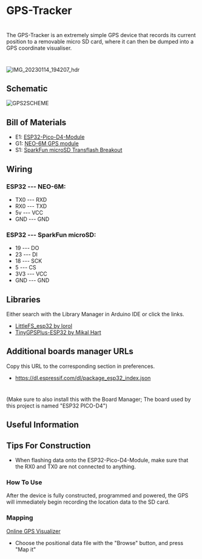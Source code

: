 # GPS-Tracker

#

The GPS-Tracker is an extremely simple GPS device that records its current position to a removable micro SD card, where it can then be dumped into a GPS coordinate visualiser.
#
![IMG_20230114_194207_hdr](https://github.com/skinnyrad/GPS-Tracker/assets/124194193/3aa2e711-0c32-4537-a465-d7b46b087908)

## Schematic
![GPS2SCHEME](https://github.com/skinnyrad/GPS-Tracker/assets/124194193/deae6b5a-c06b-48c5-8d0b-8463480b0e51)

## Bill of Materials
- E1: [ESP32-Pico-D4-Module](https://www.amazon.com/RCmall-ESP32-PICO-KIT-Development-ESP32-PICO-D4-Module/dp/B09WDQYDJD?th=1)
- G1: [NEO-6M GPS module](https://www.amazon.com/Microcontroller-Compatible-Sensitivity-Navigation-Positioning/dp/B07P8YMVNT?th=1)
- S1: [SparkFun microSD Transflash Breakout](https://www.sparkfun.com/products/544)

## Wiring
### ESP32 --- NEO-6M:
- TX0 --- RXD
- RX0 --- TXD
- 5v --- VCC
- GND --- GND
### ESP32 --- SparkFun microSD:
- 19 --- DO
- 23 --- DI
- 18 --- SCK
- 5 --- CS
- 3V3 --- VCC
- GND --- GND

## Libraries
Either search with the Library Manager in Arduino IDE or click the links.
- [LittleFS_esp32 by lorol](https://github.com/lorol/LITTLEFS)
- [TinyGPSPlus-ESP32 by Mikal Hart](https://github.com/Tinyu-Zhao/TinyGPSPlus-ESP32)

## Additional boards manager URLs
Copy this URL to the corresponding section in preferences. 
- https://dl.espressif.com/dl/package_esp32_index.json
#
(Make sure to also install this with the Board Manager; The board used by this project is named "ESP32 PICO-D4")

## Useful Information

## Tips For Construction
- When flashing data onto the ESP32-Pico-D4-Module, make sure that the RX0 and TX0 are not connected to anything.

### How To Use
After the device is fully constructed, programmed and powered, the GPS will immediately begin recording the location data to the SD card. 
### Mapping
[Online GPS Visualizer](https://www.gpsvisualizer.com/)
 - Choose the positional data file with the "Browse" button, and press "Map it"
